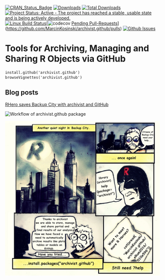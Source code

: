 [![CRAN_Status_Badge](http://www.r-pkg.org/badges/version/archivist.github)](http://cran.r-project.org/package=archivist.github/)
[![Downloads](http://cranlogs.r-pkg.org/badges/archivist.github)](http://cran.r-project.org/package=archivist.github/)
[![Total Downloads](http://cranlogs.r-pkg.org/badges/grand-total/archivist.github?color=orange)](http://cranlogs.r-pkg.org/badges/grand-total/archivist.github)
[![Project Status: Active - The project has reached a stable, usable state and is being actively developed.](http://www.repostatus.org/badges/latest/active.svg)](http://www.repostatus.org/#active)
[![Linux Build Status](https://api.travis-ci.org/pbiecek/archivist.png)](https://travis-ci.org/MarcinKosinski/archivist.github)[![![codecov](https://codecov.io/gh/MarcinKosinski/archivist.github/branch/master/graph/badge.svg)](https://codecov.io/gh/MarcinKosinski/archivist.github)
[Pending Pull-Requests](http://githubbadges.herokuapp.com/MarcinKosinski/archivist.github/pulls.svg?style=flat)](https://github.com/MarcinKosinski/archivist.github/pulls)
[![Github Issues](http://githubbadges.herokuapp.com/MarcinKosinski/archivist.github/issues.svg)](https://github.com/MarcinKosinski/archivist.github/issues)

Tools for Archiving, Managing and Sharing R Objects via GitHub
=====================================================

````{R}
install.github('archivist.github')
browseVignettes('archivist.github')
````

## Blog posts

[RHero saves Backup City with archivist and GitHub](https://r-bloggers.com/rhero-saves-backup-city-with-archivist-and-github)

![Workflow of archivist.github package](https://raw.githubusercontent.com/MarcinKosinski/archivist.github/master/scripts/archivist.github_workflow_ver2.png)




![R Heroes](https://raw.githubusercontent.com/MarcinKosinski/archivist.github/master/scripts/archivist_rhero.png)

